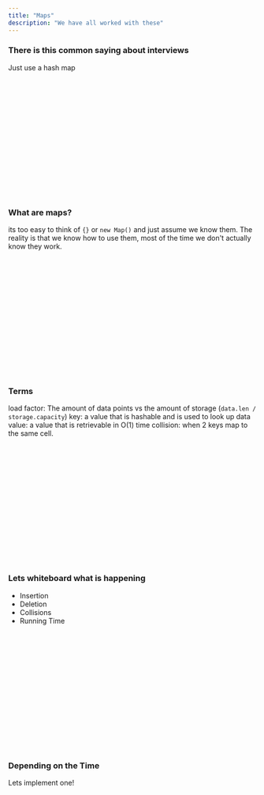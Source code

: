 ```yaml
---
title: "Maps"
description: "We have all worked with these"
---
```


### There is this common saying about interviews
Just use a hash map

<br/>
<br/>
<br/>
<br/>
<br/>
<br/>
<br/>
<br/>
<br/>
<br/>
<br/>
<br/>
<br/>
<br/>

### What are maps?
its too easy to think of `{}` or `new Map()` and just assume we know them.  The
reality is that we know how to use them, most of the time we don't actually
know they work.

<br/>
<br/>
<br/>
<br/>
<br/>
<br/>
<br/>
<br/>
<br/>
<br/>
<br/>
<br/>
<br/>
<br/>

### Terms
load factor:  The amount of data points vs the amount of storage (`data.len / storage.capacity`)
key: a value that is hashable and is used to look up data
value: a value that is retrievable in O(1) time
collision: when 2 keys map to the same cell.

<br/>
<br/>
<br/>
<br/>
<br/>
<br/>
<br/>
<br/>
<br/>
<br/>
<br/>
<br/>
<br/>
<br/>


### Lets whiteboard what is happening
* Insertion
* Deletion
* Collisions
* Running Time

<br/>
<br/>
<br/>
<br/>
<br/>
<br/>
<br/>
<br/>
<br/>
<br/>
<br/>
<br/>
<br/>
<br/>

### Depending on the Time
Lets implement one!

<br/>
<br/>
<br/>
<br/>
<br/>
<br/>
<br/>
<br/>
<br/>
<br/>
<br/>
<br/>
<br/>
<br/>




